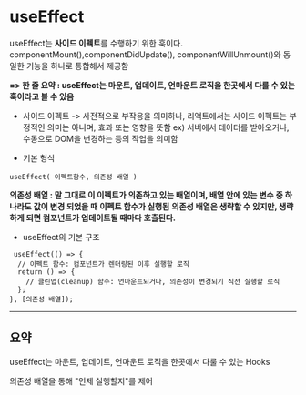 # useEffect
useEffect는  **사이드 이펙트**를 수행하기 위한 훅이다.
componentMount(),componentDidUpdate(), componentWillUnmount()와 동일한 기능을 하나로 통합해서 제공함 

**=> 한 줄 요약 : useEffect는 마운트, 업데이트, 언마운트 로직을 한곳에서 다룰 수 있는 훅이라고 볼 수 있음**

* 사이드 이펙트 -> 사전적으로 부작용을 의미하나, 리액트에서는 사이드 이펙트는 부정적인 의미는 아니며, 효과 또는 영향을 뜻함
ex) 서버에서 데이터를 받아오거나, 수동으로 DOM을 변경하는 등의 작업을 의미함





* 기본 형식

```
useEffect( 이펙트함수, 의존성 배열 )

```

**의존성 배열 : 말 그대로 이 이펙트가 의존하고 있는 배열이며, 배열 안에 있는 변수 중 하나라도 값이 변경 되었을 때 이펙트 함수가 실행됨**
**의존성 배열은 생략할 수 있지만, 생략하게 되면 컴포넌트가 업데이트될 때마다 호출된다.**


* useEffect의 기본 구조 
```
 useEffect(() => {
  // 이펙트 함수: 컴포넌트가 렌더링된 이후 실행할 로직
  return () => {
    // 클린업(cleanup) 함수: 언마운트되거나, 의존성이 변경되기 직전 실행할 로직
  };
}, [의존성 배열]);

```



<hr>
<h2>요약 </h2>
useEffect는 마운트, 업데이트, 언마운트 로직을 한곳에서 다룰 수 있는 Hooks

의존성 배열을 통해 "언제 실행할지"를 제어